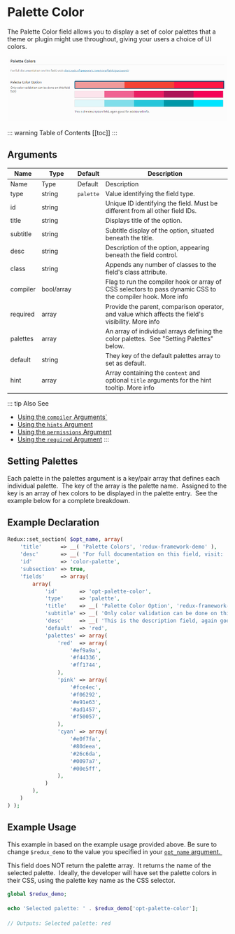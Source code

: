 # Palette Color

The Palette Color field allows you to display a set of color palettes that a theme or plugin might use throughout, giving your users a choice of UI colors.

<span style="display:block;text-align:center">![](./img/palette_color.png)</span>

::: warning Table of Contents
[[toc]]
:::

## Arguments
|Name|Type|Default|Description|
|--- |--- |--- |--- |
|Name|Type|Default|Description|
|type|string|`palette`|Value identifying the field type.|
|id|string||Unique ID identifying the field. Must be different from all other field IDs.|
|title|string||Displays title of the option.|
|subtitle|string||Subtitle display of the option, situated beneath the title.|
|desc|string||Description of the option, appearing beneath the field control.|
|class|string||Appends any number of classes to the field's class attribute.|
|compiler|bool/array||Flag to run the compiler hook or array of CSS selectors to pass dynamic CSS to the compiler hook.  More info|
|required|array||Provide the parent, comparison operator, and value which affects the field's visibility.  More info|
|palettes|array||An array of individual arrays defining the color palettes.  See "Setting Palettes" below.|
|default|string||They key of the default palettes array to set as default.|
|hint|array||Array containing the `content` and optional `title` arguments for the hint tooltip.  More info|

::: tip Also See
- [Using the `compiler` Arguments`](../guide/the-compiler-argument.md)
- [Using the `hints` Argument](../guide/the-hints-argument.md)
- [Using the `permissions` Argument](../guide/the-permissions-argument.md)
- [Using the `required` Argument](../guide/using-the-required-argument.md)
:::

## Setting Palettes
Each palette in the palettes argument is a key/pair array that defines each individual palette.  The key of the array is the palette name.  Assigned to the key is an array of hex colors to be displayed in the palette entry.  See the example below for a complete breakdown.

## Example Declaration
```php
Redux::set_section( $opt_name, array(
    'title'      => __( 'Palette Colors', 'redux-framework-demo' ),
    'desc'       => __( 'For full documentation on this field, visit: ', 'redux-framework-demo' ) . '<a href="//docs.reduxframework.com/core/fields/palette-color/" target="_blank">docs.reduxframework.com/core/fields/palette-color/</a>',
    'id'         => 'color-palette',
    'subsection' => true,
    'fields'     => array(
        array(
            'id'       => 'opt-palette-color',
            'type'     => 'palette',
            'title'    => __( 'Palette Color Option', 'redux-framework-demo' ),
            'subtitle' => __( 'Only color validation can be done on this field type', 'redux-framework-demo' ),
            'desc'     => __( 'This is the description field, again good for additional info.', 'redux-framework-demo' ),
            'default'  => 'red',
            'palettes' => array(
                'red'  => array(
                    '#ef9a9a',
                    '#f44336',
                    '#ff1744',
                ),
                'pink' => array(
                    '#fce4ec',
                    '#f06292',
                    '#e91e63',
                    '#ad1457',
                    '#f50057',
                ),
                'cyan' => array(
                    '#e0f7fa',
                    '#80deea',
                    '#26c6da',
                    '#0097a7',
                    '#00e5ff',
                ),
            )
        ),
    )
) );
```

## Example Usage
This example in based on the example usage provided above. Be sure to change `$redux_demo` to the value you specified in your <a title="opt_name" href="/redux-framework/arguments/opt_name/">`opt_name` argument.  </a>

This field does NOT return the palette array.  It returns the name of the selected palette.  Ideally, the developer will have set the palette colors in their CSS, using the palette key name as the CSS selector.

```php
global $redux_demo;

echo 'Selected palette: ' . $redux_demo['opt-palette-color'];

// Outputs: Selected palette: red 
```
